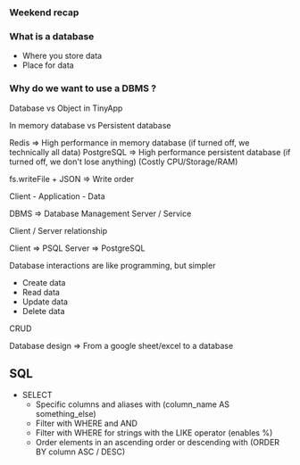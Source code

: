 ### Weekend recap

### What is a database

- Where you store data
- Place for data

### Why do we want to use a DBMS ?

Database vs Object in TinyApp

In memory database vs Persistent database

Redis => High performance in memory database (if turned off, we technically all data)
PostgreSQL => High performance persistent database (if turned off, we don't lose anything) (Costly CPU/Storage/RAM)

fs.writeFile + JSON => Write order


Client - Application - Data

DBMS => Database Management Server / Service


Client / Server relationship

Client => PSQL
Server => PostgreSQL


Database interactions are like programming, but simpler

- Create data
- Read data
- Update data
- Delete data

CRUD

Database design => From a google sheet/excel to a database


## SQL

- SELECT
  - Specific columns and aliases with (column_name AS something_else)
  - Filter with WHERE and AND
  - Filter with WHERE for strings with the LIKE operator (enables %)
  - Order elements in an ascending order or descending with (ORDER BY column ASC / DESC)
